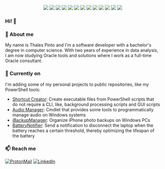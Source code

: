 <div align="center">
  <img src="https://img.shields.io/badge/Python-14354C?style=for-the-badge&logo=python&logoColor=white">
  <img src="https://img.shields.io/badge/C-00599C?style=for-the-badge&logo=c&logoColor=white">
  <img src="https://img.shields.io/badge/C++-659ad2?style=for-the-badge&logo=cplusplus&logoColor=white">
  <img src="https://img.shields.io/badge/Git-E34F26?style=for-the-badge&logo=git&logoColor=white">
  <img src="https://img.shields.io/badge/PowerShell-192433?style=for-the-badge&logo=PowerShell&logoColor=white">
  <img src="https://img.shields.io/badge/Java-f8981d?style=for-the-badge&logo=java&logoColor=white">
  <img src="https://img.shields.io/badge/MySQL-00000F?style=for-the-badge&logo=mysql&logoColor=white">
  <img src="https://img.shields.io/badge/PostgreSQL-316192?style=for-the-badge&logo=postgresql&logoColor=white">
  <img src="https://img.shields.io/badge/MongoDB-4EA94B?style=for-the-badge&logo=mongodb&logoColor=white">
  <img src="https://img.shields.io/badge/Docker-2496ED?style=for-the-badge&logo=docker&logoColor=white">
  <img src="https://img.shields.io/badge/PowerBI-e6be10?style=for-the-badge&logo=PowerBI&logoColor=white">
  <img src="https://img.shields.io/badge/Tableau-1c447e?style=for-the-badge&logo=Tableau&logoColor=white">
  <img src="https://img.shields.io/badge/DevOps-2070b2?style=for-the-badge&logo=azuredevops&logoColor=white">
</div>


### Hi! 👋


### 🦕 About me

My name is Thales Pinto and I'm a software developer with a bachelor's degree in computer science. With two years of experience in data analysis, I am now studying Oracle tools and solutions where I work as a full-time Oracle consultant.

### 🌱 Currently on

I'm adding some of my personal projects to public repositories, like my PowerShell tools:
- [Shortcut Creator](https://github.com/thalesorp/Shortcut-Creator): Create executable files from PowerShell scripts that do not require a CLI, like, background processing scripts and GUI scripts
- [Audio Manager](https://github.com/thalesorp/Audio-Manager): Cmdlet that provides some tools to programmatically manage audio on Windows systems
- [iBackupManager](https://github.com/thalesorp/iBackupManager): Organize iPhone photo backups on Windows PCs
- [BatteryNotifier](https://github.com/thalesorp/BatteryNotifier): Send a notification to disconnect the laptop when the battery reaches a certain threshold, thereby optimizing the lifespan of the battery


### 📫 Reach me

[![ProtonMail](https://img.shields.io/badge/ProtonMail-8B89CC?style=for-the-badge&logo=protonmail&logoColor=white)](mailto:ThalesORP@ProtonMail.com)
[![LinkedIn](https://img.shields.io/badge/LinkedIn-0077B5?style=for-the-badge&logo=linkedin&logoColor=white)](https://www.linkedin.com/in/thalesorp/)
